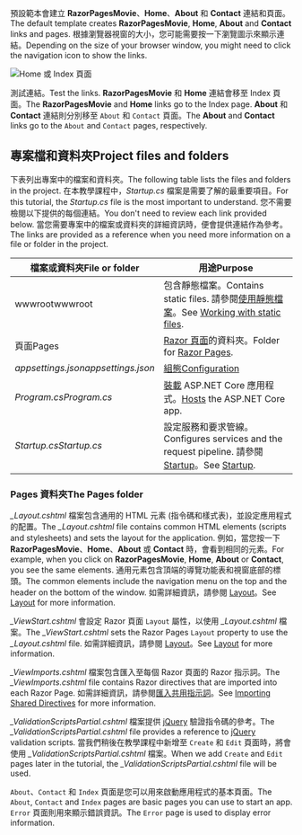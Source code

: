 <span data-ttu-id="6456c-101">預設範本會建立 **RazorPagesMovie**、**Home**、**About** 和 **Contact** 連結和頁面。</span><span class="sxs-lookup"><span data-stu-id="6456c-101">The default template creates **RazorPagesMovie**, **Home**, **About** and **Contact** links and pages.</span></span> <span data-ttu-id="6456c-102">根據瀏覽器視窗的大小，您可能需要按一下瀏覽圖示來顯示連結。</span><span class="sxs-lookup"><span data-stu-id="6456c-102">Depending on the size of your browser window, you might need to click the navigation icon to show the links.</span></span>

![Home 或 Index 頁面](../../tutorials/razor-pages/razor-pages-start/_static/home2.png)

<span data-ttu-id="6456c-104">測試連結。</span><span class="sxs-lookup"><span data-stu-id="6456c-104">Test the links.</span></span> <span data-ttu-id="6456c-105">**RazorPagesMovie** 和 **Home** 連結會移至 Index 頁面。</span><span class="sxs-lookup"><span data-stu-id="6456c-105">The **RazorPagesMovie** and **Home** links go to the Index page.</span></span> <span data-ttu-id="6456c-106">**About** 和 **Contact** 連結則分別移至 `About` 和 `Contact` 頁面。</span><span class="sxs-lookup"><span data-stu-id="6456c-106">The **About** and **Contact** links go to the `About` and `Contact` pages, respectively.</span></span>

## <a name="project-files-and-folders"></a><span data-ttu-id="6456c-107">專案檔和資料夾</span><span class="sxs-lookup"><span data-stu-id="6456c-107">Project files and folders</span></span>

<span data-ttu-id="6456c-108">下表列出專案中的檔案和資料夾。</span><span class="sxs-lookup"><span data-stu-id="6456c-108">The following table lists the files and folders in the project.</span></span> <span data-ttu-id="6456c-109">在本教學課程中，*Startup.cs* 檔案是需要了解的最重要項目。</span><span class="sxs-lookup"><span data-stu-id="6456c-109">For this tutorial, the *Startup.cs* file is the most important to understand.</span></span> <span data-ttu-id="6456c-110">您不需要檢閱以下提供的每個連結。</span><span class="sxs-lookup"><span data-stu-id="6456c-110">You don't need to review each link provided below.</span></span> <span data-ttu-id="6456c-111">當您需要專案中的檔案或資料夾的詳細資訊時，便會提供連結作為參考。</span><span class="sxs-lookup"><span data-stu-id="6456c-111">The links are provided as a reference when you need more information on a file or folder in the project.</span></span>

| <span data-ttu-id="6456c-112">檔案或資料夾</span><span class="sxs-lookup"><span data-stu-id="6456c-112">File or folder</span></span>              | <span data-ttu-id="6456c-113">用途</span><span class="sxs-lookup"><span data-stu-id="6456c-113">Purpose</span></span> |
| ----------------- | ------------ | 
| <span data-ttu-id="6456c-114">wwwroot</span><span class="sxs-lookup"><span data-stu-id="6456c-114">wwwroot</span></span> | <span data-ttu-id="6456c-115">包含靜態檔案。</span><span class="sxs-lookup"><span data-stu-id="6456c-115">Contains static files.</span></span> <span data-ttu-id="6456c-116">請參閱[使用靜態檔案](xref:fundamentals/static-files)。</span><span class="sxs-lookup"><span data-stu-id="6456c-116">See [Working with static files](xref:fundamentals/static-files).</span></span> |
| <span data-ttu-id="6456c-117">頁面</span><span class="sxs-lookup"><span data-stu-id="6456c-117">Pages</span></span> | <span data-ttu-id="6456c-118">[Razor 頁面](xref:mvc/razor-pages/index)的資料夾。</span><span class="sxs-lookup"><span data-stu-id="6456c-118">Folder for [Razor Pages](xref:mvc/razor-pages/index).</span></span> | 
| <span data-ttu-id="6456c-119">*appsettings.json*</span><span class="sxs-lookup"><span data-stu-id="6456c-119">*appsettings.json*</span></span> | [<span data-ttu-id="6456c-120">組態</span><span class="sxs-lookup"><span data-stu-id="6456c-120">Configuration</span></span>](xref:fundamentals/configuration/index) |
| <span data-ttu-id="6456c-121">*Program.cs*</span><span class="sxs-lookup"><span data-stu-id="6456c-121">*Program.cs*</span></span> | <span data-ttu-id="6456c-122">[裝載](xref:fundamentals/hosting) ASP.NET Core 應用程式。</span><span class="sxs-lookup"><span data-stu-id="6456c-122">[Hosts](xref:fundamentals/hosting) the ASP.NET Core app.</span></span>|
| <span data-ttu-id="6456c-123">*Startup.cs*</span><span class="sxs-lookup"><span data-stu-id="6456c-123">*Startup.cs*</span></span> | <span data-ttu-id="6456c-124">設定服務和要求管線。</span><span class="sxs-lookup"><span data-stu-id="6456c-124">Configures services and the request pipeline.</span></span> <span data-ttu-id="6456c-125">請參閱 [Startup](xref:fundamentals/startup)。</span><span class="sxs-lookup"><span data-stu-id="6456c-125">See [Startup](xref:fundamentals/startup).</span></span>|

### <a name="the-pages-folder"></a><span data-ttu-id="6456c-126">Pages 資料夾</span><span class="sxs-lookup"><span data-stu-id="6456c-126">The Pages folder</span></span>

<span data-ttu-id="6456c-127">*_Layout.cshtml* 檔案包含通用的 HTML 元素 (指令碼和樣式表)，並設定應用程式的配置。</span><span class="sxs-lookup"><span data-stu-id="6456c-127">The *_Layout.cshtml* file contains common HTML elements (scripts and stylesheets) and sets the layout for the application.</span></span> <span data-ttu-id="6456c-128">例如，當您按一下 **RazorPagesMovie**、**Home**、**About** 或 **Contact** 時，會看到相同的元素。</span><span class="sxs-lookup"><span data-stu-id="6456c-128">For example, when you click on **RazorPagesMovie**, **Home**, **About** or **Contact**, you see the same elements.</span></span> <span data-ttu-id="6456c-129">通用元素包含頂端的導覽功能表和視窗底部的標頭。</span><span class="sxs-lookup"><span data-stu-id="6456c-129">The common elements include the navigation menu on the top and the header on the bottom of the window.</span></span> <span data-ttu-id="6456c-130">如需詳細資訊，請參閱 [Layout](xref:mvc/views/layout)。</span><span class="sxs-lookup"><span data-stu-id="6456c-130">See [Layout](xref:mvc/views/layout) for more information.</span></span>

<span data-ttu-id="6456c-131">*_ViewStart.cshtml* 會設定 Razor 頁面 `Layout` 屬性，以使用 *_Layout.cshtml* 檔案。</span><span class="sxs-lookup"><span data-stu-id="6456c-131">The *_ViewStart.cshtml* sets the Razor Pages `Layout` property to use the *_Layout.cshtml* file.</span></span> <span data-ttu-id="6456c-132">如需詳細資訊，請參閱 [Layout](xref:mvc/views/layout)。</span><span class="sxs-lookup"><span data-stu-id="6456c-132">See [Layout](xref:mvc/views/layout) for more information.</span></span>

<span data-ttu-id="6456c-133">*_ViewImports.cshtml* 檔案包含匯入至每個 Razor 頁面的 Razor 指示詞。</span><span class="sxs-lookup"><span data-stu-id="6456c-133">The *_ViewImports.cshtml* file contains Razor directives that are imported into each Razor Page.</span></span> <span data-ttu-id="6456c-134">如需詳細資訊，請參閱[匯入共用指示詞](xref:mvc/views/layout#importing-shared-directives)。</span><span class="sxs-lookup"><span data-stu-id="6456c-134">See [Importing Shared Directives](xref:mvc/views/layout#importing-shared-directives) for more information.</span></span>

<span data-ttu-id="6456c-135">*_ValidationScriptsPartial.cshtml* 檔案提供 [jQuery](https://jquery.com/) 驗證指令碼的參考。</span><span class="sxs-lookup"><span data-stu-id="6456c-135">The *_ValidationScriptsPartial.cshtml* file provides a reference to [jQuery](https://jquery.com/) validation scripts.</span></span> <span data-ttu-id="6456c-136">當我們稍後在教學課程中新增至 `Create` 和 `Edit` 頁面時，將會使用 *_ValidationScriptsPartial.cshtml* 檔案。</span><span class="sxs-lookup"><span data-stu-id="6456c-136">When we add `Create` and `Edit` pages later in the tutorial, the *_ValidationScriptsPartial.cshtml* file will be used.</span></span>

<span data-ttu-id="6456c-137">`About`、`Contact` 和 `Index` 頁面是您可以用來啟動應用程式的基本頁面。</span><span class="sxs-lookup"><span data-stu-id="6456c-137">The `About`, `Contact` and `Index` pages are basic pages you can use to start an app.</span></span> <span data-ttu-id="6456c-138">`Error` 頁面則用來顯示錯誤資訊。</span><span class="sxs-lookup"><span data-stu-id="6456c-138">The `Error` page is used to display error information.</span></span>